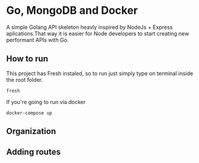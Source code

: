 # Go, MongoDB and Docker 

A simple Golang API skeleton heavly inspired by NodeJs + Express aplications.That way it is easier for 
Node developers to start creating new performant APIs with Go. 

## How to run 

This project has Fresh instaled, so to run just simply type on terminal inside the root folder.

`fresh`

If you're going to run via docker

`docker-compose up`

## Organization

## Adding routes


